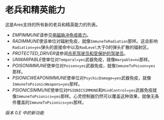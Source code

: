 # 老兵和精英能力

这是Ares支持的所有新的老兵和精英能力的列表。

- *EMPIMMUNE*请参见[电磁脉冲免疫能力](../restored/emp.html#empulse-immunity)。
- *RADIMMUNE*使该单位对辐射免疫，就像`ImmuneToRadiation`那样。这会影响`Radiation=yes`弹头的直接命中以及`RadLevel`大于0的弹头扩散的辐射区。
- *PROTECTED_DRIVER*请参阅[杀死驾驶员和受保护的驾驶员](killingdrivers.html#killingdrivers-immunity)。
- *UNWARPABLE*使单位对`Temporal=yes`武器免疫，就像`Warpable=no`那样。
- *POISONIMMUNE*使单位对`Poison=yes`武器免疫，就像`ImmuneToPoison=yes`那样。
- *PSIONICWEAPONIMMUNE*使单位对`PsychicDamage=yes`武器免疫，就像`ImmuneToPsionicWeapons=yes`那样。
- *PSIONICSIMMUNE*使单位对`PSIONICSIMMUNE`和`MindControl=yes`武器免疫就像`ImmuneToPsionics=yes`那样。心灵控制器仍然可以覆盖这种效果，就像无条件覆盖的`ImmuneToPsionics=yes`那样。

*版本 0.E 中的新功能*